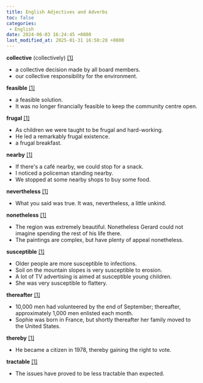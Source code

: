 ```yaml
---
title: English Adjectives and Adverbs
toc: false
categories:
 - English
date: 2024-06-03 16:24:45 +0800
last_modified_at: 2025-01-31 16:50:28 +0800
---
```


**collective** (collectively) [[1]](https://www.ldoceonline.com/dictionary/collective)

- a collective decision made by all board members.
- our collective responsibility for the environment.

**feasible** [[1]](https://www.ldoceonline.com/dictionary/feasible)

- a feasible solution.
- It was no longer financially feasible to keep the community centre open.

**frugal** [[1]](https://www.ldoceonline.com/dictionary/frugal)

- As children we were taught to be frugal and hard-working.
- He led a remarkably frugal existence.
- a frugal breakfast.

**nearby** [[1]](https://dictionary.cambridge.org/dictionary/english/nearby)

- If there's a café nearby, we could stop for a snack.
- I noticed a policeman standing nearby.
- We stopped at some nearby shops to buy some food.

**nevertheless** [[1]](https://www.ldoceonline.com/dictionary/nevertheless)

- What you said was true. It was, nevertheless, a little unkind.

**nonetheless** [[1]](https://www.ldoceonline.com/dictionary/nonetheless)

- The region was extremely beautiful. Nonetheless Gerard could not imagine spending the rest of his life there.
- The paintings are complex, but have plenty of appeal nonetheless.

**susceptible** [[1]](https://www.ldoceonline.com/dictionary/susceptible)

- Older people are more susceptible to infections.
- Soil on the mountain slopes is very susceptible to erosion.
- A lot of TV advertising is aimed at susceptible young children.
- She was very susceptible to flattery.

**thereafter** [[1]](https://www.ldoceonline.com/dictionary/thereafter)

- 10,000 men had volunteered by the end of September; thereafter, approximately 1,000 men enlisted each month.
- Sophie was born in France, but shortly thereafter her family moved to the United States.

**thereby** [[1]](https://www.ldoceonline.com/dictionary/thereby)

- He became a citizen in 1978, thereby gaining the right to vote.

**tractable** [[1]](https://www.ldoceonline.com/dictionary/tractable)

- The issues have proved to be less tractable than expected.